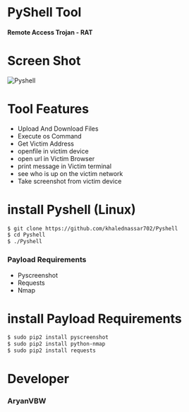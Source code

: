 # PyShell Tool 
   <h4>Remote Access Trojan - RAT</h4>

# Screen Shot

<img src="https://i.ibb.co/zHbK9rm/Screenshot-from-2019-09-22-01-52-39.png" alt="Pyshell" border="0">

# Tool Features 
<ul>
   <li>Upload And Download Files</li>
   <li>Execute os Command</li>
   <li>Get Victim Address</li>
   <li>openfile in victim device</li>
   <li>open url in Victim Browser</li>
   <li>print message in Victim terminal</li>
   <li>see who is up on the victim network</li>
   <li>Take screenshot from victim device</li>
</ul>


# install Pyshell (Linux)
````bash
$ git clone https://github.com/khalednassar702/Pyshell
$ cd Pyshell
$ ./Pyshell
````

### Payload Requirements
<ul>
   <li>Pyscreenshot</li>
   <li>Requests</li>
   <li>Nmap</li>
</ul>

# install Payload Requirements
````bash
$ sudo pip2 install pyscreenshot
$ sudo pip2 install python-nmap
$ sudo pip2 install requests
````
# Developer
<h3>AryanVBW</h3>



